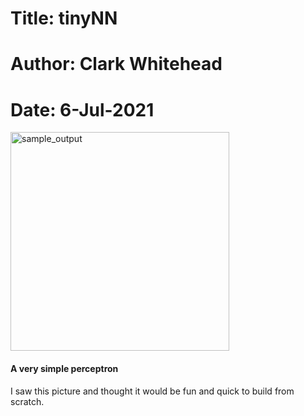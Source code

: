 # Title: tinyNN
# Author: Clark Whitehead
# Date: 6-Jul-2021

<img src="https://github.com/Clark-Whitehead/tinyNN/blob/master/index.png?raw=true" width="350" alt="sample_output">

#### A very simple perceptron

I saw this picture and thought it would be fun and quick to build from scratch.
